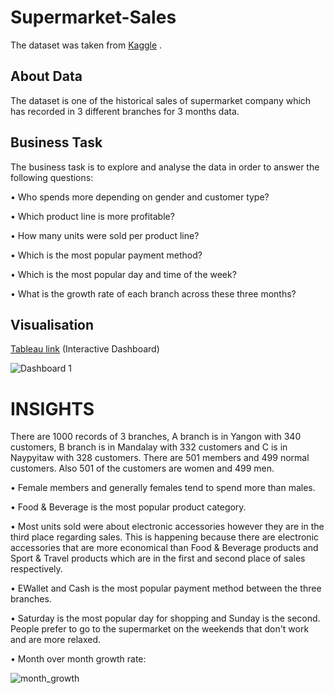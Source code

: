 # Supermarket-Sales

The dataset was taken from <a href="https://www.kaggle.com/datasets/aungpyaeap/supermarket-sales">Kaggle</a> .

<h2>About Data</h2>

The dataset is one of the historical sales of supermarket company which has recorded in 3 different branches for 3 months data. 

<h2>Business Task</h2>

The business task is to explore and analyse the data in order to answer the following questions:

<p>• Who spends more depending on gender and customer type? </p>
<p>• Which product line is more profitable? </p>
<p>• How many units were sold per product line? </p>
<p>• Which is the most popular payment method? </p>
<p>• Which is the most popular day and time of the week? </p>
<p>• What is the growth rate of each branch across these three months? </p>


<h2>Visualisation</h2>

<a href="https://public.tableau.com/app/profile/dimitra.nikoloutsou/viz/supermarketsales_16690347034990/Dashboard1">Tableau link</a> (Interactive Dashboard)

![Dashboard 1](https://user-images.githubusercontent.com/114480002/203502249-71b0e1b9-4439-41b1-ac74-d07e26920c1c.png)

<h1> INSIGHTS </h1>

There are 1000 records of 3 branches, A branch is in Yangon with 340 customers, B branch is in Mandalay with 332 customers and C is in Naypyitaw with 328 customers.
There are 501 members and 499 normal customers. Also 501 of the customers are women and 499 men.

<p>• Female members and generally females tend to spend more than males.</p>
<p>• Food & Beverage is the most popular product category. </p>
<p>• Most units sold were about electronic accessories however they are in the third place regarding sales. This is happening because there are electronic accessories that are more economical than Food & Beverage products and Sport & Travel products which are in the first and second place of sales respectively. </p>
<p>• EWallet and Cash is the most popular payment method between the three branches. </p>
<p>• Saturday is the most popular day for shopping and Sunday is the second. People prefer to go to the supermarket on the weekends that don't work and are more relaxed. </p>
<p>• Month over month growth rate: </p>

![month_growth](https://user-images.githubusercontent.com/114480002/203508357-26ad2d18-289f-4a5c-9e96-7f6a58a5d664.jpg)




